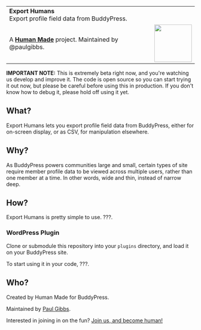 <table width="100%">
	<tr>
		<td align="left" colspan="2">
			<strong>Export Humans</strong><br />
			Export profile field data from BuddyPress.
		</td>
	</tr>
	<tr>
		<td>
			A <strong><a href="https://hmn.md/">Human Made</a></strong> project. Maintained by @paulgibbs.
		</td>
		<td align="center">
			<img src="https://hmn.md/content/themes/hmnmd/assets/images/hm-logo.svg" width="100px" />
		</td>
	</tr>
</table>

**IMPORTANT NOTE:** This is extremely beta right now, and you're watching us
develop and improve it. The code is open source so you can start trying it out
now, but please be careful before using this in production. If you don't know
how to debug it, please hold off using it yet.

## What?

Export Humans lets you export profile field data from BuddyPress, either for
on-screen display, or as CSV, for manipulation elsewhere.

## Why?

As BuddyPress powers communities large and small, certain types of site require
member profile data to be viewed across multiple users, rather than one member
at a time. In other words, wide and thin, instead of narrow deep.

## How?

Export Humans is pretty simple to use. ???.

### WordPress Plugin

Clone or submodule this repository into your `plugins` directory, and load it
on your BuddyPress site.

To start using it in your code, ???.

## Who?

Created by Human Made for BuddyPress.

Maintained by [Paul Gibbs](https://github.com/paulgibbs).

Interested in joining in on the fun?
[Join us, and become human!](https://hmn.md/is/hiring/)